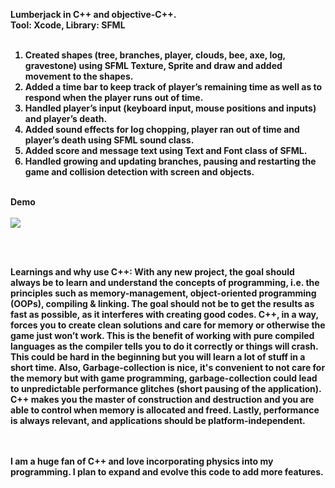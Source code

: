 <b>Lumberjack in C++ and objective-C++.
   <br>Tool: Xcode, Library: SFML<br><br><b>

1. Created shapes (tree, branches, player, clouds, bee, axe, log, gravestone) using SFML Texture, Sprite and draw and added movement to the shapes.<br>
2. Added a time bar to keep track of player’s remaining time as well as to respond when the player runs out of time.<br>
3. Handled player’s input (keyboard input, mouse positions and inputs) and player’s death.<br>
4. Added sound effects for log chopping, player ran out of time and player’s death using SFML sound class.<br>
5. Added score and message text using Text and Font class of SFML.<br>
6. Handled growing and updating branches, pausing and restarting the game and collision detection with screen and objects.
<br><br>

Demo <br><br>
![](timberguy.gif)

<br><br>

<b>Learnings and why use C++:<b> With any new project, the goal should always be to learn and understand the concepts of programming, i.e. the principles such as memory-management, object-oriented programming (OOPs), compiling & linking. The goal should not be to get the results as fast as possible, as it interferes with creating good codes. C++, in a way, forces you to create clean solutions and care for memory or otherwise the game just won’t work. This is the benefit of working with pure compiled languages as the compiler tells you to do it correctly or things will crash. This could be hard in the beginning but you will learn a lot of stuff in a short time. Also, Garbage-collection is nice, it's convenient to not care for the memory but with game programming, garbage-collection could lead to unpredictable performance glitches (short pausing of the application). C++ makes you the master of construction and destruction and you are able to control when memory is allocated and freed. Lastly, performance is always relevant, and applications should be platform-independent. 
   
   
<br><br>I am a huge fan of C++ and love incorporating physics into my programming. I plan to expand and evolve this code to add more features.
